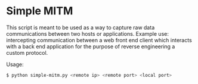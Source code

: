 # Simple MITM

This script is meant to be used as a way to capture raw data communications between two hosts or applications.
  Example use: intercepting communication between a web front end client which interacts with a back end application for the purpose of reverse engineering a custom protocol.
  
Usage:
```bash
$ python simple-mitm.py <remote ip> <remote port> <local port>
```
